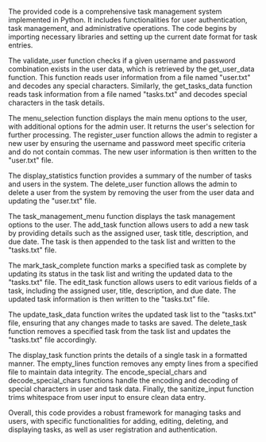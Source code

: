 The provided code is a comprehensive task management system implemented in Python. It includes functionalities for user authentication, task management, and administrative operations. The code begins by importing necessary libraries and setting up the current date format for task entries.

The validate_user function checks if a given username and password combination exists in the user data, which is retrieved by the get_user_data function. This function reads user information from a file named "user.txt" and decodes any special characters. Similarly, the get_tasks_data function reads task information from a file named "tasks.txt" and decodes special characters in the task details.

The menu_selection function displays the main menu options to the user, with additional options for the admin user. It returns the user's selection for further processing. The register_user function allows the admin to register a new user by ensuring the username and password meet specific criteria and do not contain commas. The new user information is then written to the "user.txt" file.

The display_statistics function provides a summary of the number of tasks and users in the system. The delete_user function allows the admin to delete a user from the system by removing the user from the user data and updating the "user.txt" file.

The task_management_menu function displays the task management options to the user. The add_task function allows users to add a new task by providing details such as the assigned user, task title, description, and due date. The task is then appended to the task list and written to the "tasks.txt" file.

The mark_task_complete function marks a specified task as complete by updating its status in the task list and writing the updated data to the "tasks.txt" file. The edit_task function allows users to edit various fields of a task, including the assigned user, title, description, and due date. The updated task information is then written to the "tasks.txt" file.

The update_task_data function writes the updated task list to the "tasks.txt" file, ensuring that any changes made to tasks are saved. The delete_task function removes a specified task from the task list and updates the "tasks.txt" file accordingly.

The display_task function prints the details of a single task in a formatted manner. The empty_lines function removes any empty lines from a specified file to maintain data integrity. The encode_special_chars and decode_special_chars functions handle the encoding and decoding of special characters in user and task data. Finally, the sanitize_input function trims whitespace from user input to ensure clean data entry.

Overall, this code provides a robust framework for managing tasks and users, with specific functionalities for adding, editing, deleting, and displaying tasks, as well as user registration and authentication.
